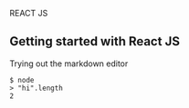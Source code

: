 REACT JS

## Getting started with React JS

Trying out the markdown editor

```text
$ node
> "hi".length
2
```
